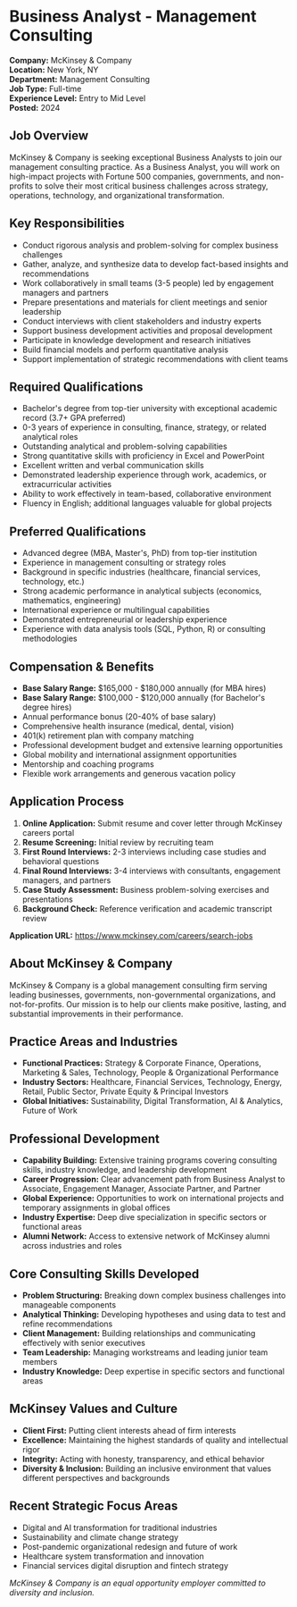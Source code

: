 # Business Analyst - Management Consulting
**Company:** McKinsey & Company  
**Location:** New York, NY  
**Department:** Management Consulting  
**Job Type:** Full-time  
**Experience Level:** Entry to Mid Level  
**Posted:** 2024  

## Job Overview
McKinsey & Company is seeking exceptional Business Analysts to join our management consulting practice. As a Business Analyst, you will work on high-impact projects with Fortune 500 companies, governments, and non-profits to solve their most critical business challenges across strategy, operations, technology, and organizational transformation.

## Key Responsibilities
- Conduct rigorous analysis and problem-solving for complex business challenges
- Gather, analyze, and synthesize data to develop fact-based insights and recommendations
- Work collaboratively in small teams (3-5 people) led by engagement managers and partners
- Prepare presentations and materials for client meetings and senior leadership
- Conduct interviews with client stakeholders and industry experts
- Support business development activities and proposal development
- Participate in knowledge development and research initiatives
- Build financial models and perform quantitative analysis
- Support implementation of strategic recommendations with client teams

## Required Qualifications
- Bachelor's degree from top-tier university with exceptional academic record (3.7+ GPA preferred)
- 0-3 years of experience in consulting, finance, strategy, or related analytical roles
- Outstanding analytical and problem-solving capabilities
- Strong quantitative skills with proficiency in Excel and PowerPoint
- Excellent written and verbal communication skills
- Demonstrated leadership experience through work, academics, or extracurricular activities
- Ability to work effectively in team-based, collaborative environment
- Fluency in English; additional languages valuable for global projects

## Preferred Qualifications
- Advanced degree (MBA, Master's, PhD) from top-tier institution
- Experience in management consulting or strategy roles
- Background in specific industries (healthcare, financial services, technology, etc.)
- Strong academic performance in analytical subjects (economics, mathematics, engineering)
- International experience or multilingual capabilities
- Demonstrated entrepreneurial or leadership experience
- Experience with data analysis tools (SQL, Python, R) or consulting methodologies

## Compensation & Benefits
- **Base Salary Range:** $165,000 - $180,000 annually (for MBA hires)
- **Base Salary Range:** $100,000 - $120,000 annually (for Bachelor's degree hires)
- Annual performance bonus (20-40% of base salary)
- Comprehensive health insurance (medical, dental, vision)
- 401(k) retirement plan with company matching
- Professional development budget and extensive learning opportunities
- Global mobility and international assignment opportunities
- Mentorship and coaching programs
- Flexible work arrangements and generous vacation policy

## Application Process
1. **Online Application:** Submit resume and cover letter through McKinsey careers portal
2. **Resume Screening:** Initial review by recruiting team
3. **First Round Interviews:** 2-3 interviews including case studies and behavioral questions
4. **Final Round Interviews:** 3-4 interviews with consultants, engagement managers, and partners
5. **Case Study Assessment:** Business problem-solving exercises and presentations
6. **Background Check:** Reference verification and academic transcript review

**Application URL:** https://www.mckinsey.com/careers/search-jobs

## About McKinsey & Company
McKinsey & Company is a global management consulting firm serving leading businesses, governments, non-governmental organizations, and not-for-profits. Our mission is to help our clients make positive, lasting, and substantial improvements in their performance.

## Practice Areas and Industries
- **Functional Practices:** Strategy & Corporate Finance, Operations, Marketing & Sales, Technology, People & Organizational Performance
- **Industry Sectors:** Healthcare, Financial Services, Technology, Energy, Retail, Public Sector, Private Equity & Principal Investors
- **Global Initiatives:** Sustainability, Digital Transformation, AI & Analytics, Future of Work

## Professional Development
- **Capability Building:** Extensive training programs covering consulting skills, industry knowledge, and leadership development
- **Career Progression:** Clear advancement path from Business Analyst to Associate, Engagement Manager, Associate Partner, and Partner
- **Global Experience:** Opportunities to work on international projects and temporary assignments in global offices
- **Industry Expertise:** Deep dive specialization in specific sectors or functional areas
- **Alumni Network:** Access to extensive network of McKinsey alumni across industries and roles

## Core Consulting Skills Developed
- **Problem Structuring:** Breaking down complex business challenges into manageable components
- **Analytical Thinking:** Developing hypotheses and using data to test and refine recommendations
- **Client Management:** Building relationships and communicating effectively with senior executives
- **Team Leadership:** Managing workstreams and leading junior team members
- **Industry Knowledge:** Deep expertise in specific sectors and functional areas

## McKinsey Values and Culture
- **Client First:** Putting client interests ahead of firm interests
- **Excellence:** Maintaining the highest standards of quality and intellectual rigor
- **Integrity:** Acting with honesty, transparency, and ethical behavior
- **Diversity & Inclusion:** Building an inclusive environment that values different perspectives and backgrounds

## Recent Strategic Focus Areas
- Digital and AI transformation for traditional industries
- Sustainability and climate change strategy
- Post-pandemic organizational redesign and future of work
- Healthcare system transformation and innovation
- Financial services digital disruption and fintech strategy

*McKinsey & Company is an equal opportunity employer committed to diversity and inclusion.*